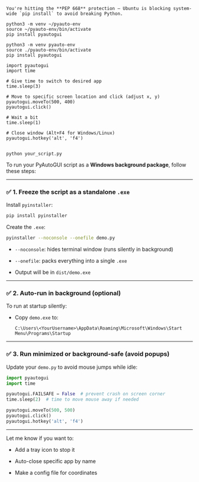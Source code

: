 
```
You're hitting the **PEP 668** protection — Ubuntu is blocking system-wide `pip install` to avoid breaking Python.
```

```
python3 -m venv ~/pyauto-env
source ~/pyauto-env/bin/activate
pip install pyautogui

python3 -m venv pyauto-env
source ./pyauto-env/bin/activate
pip install pyautogui
```

```
import pyautogui
import time

# Give time to switch to desired app
time.sleep(3)

# Move to specific screen location and click (adjust x, y)
pyautogui.moveTo(500, 400)
pyautogui.click()

# Wait a bit
time.sleep(1)

# Close window (Alt+F4 for Windows/Linux)
pyautogui.hotkey('alt', 'f4')


python your_script.py
```

To run your PyAutoGUI script as a **Windows background package**, follow these steps:

---

### ✅ 1. Freeze the script as a standalone `.exe`

Install `pyinstaller`:

```bash
pip install pyinstaller
```

Create the `.exe`:

```bash
pyinstaller --noconsole --onefile demo.py
```

- `--noconsole`: hides terminal window (runs silently in background)
    
- `--onefile`: packs everything into a single `.exe`
    
- Output will be in `dist/demo.exe`
    

---

### ✅ 2. Auto-run in background (optional)

To run at startup silently:

- Copy `demo.exe` to:
    
    ```plaintext
    C:\Users\<YourUsername>\AppData\Roaming\Microsoft\Windows\Start Menu\Programs\Startup
    ```
    

---

### ✅ 3. Run minimized or background-safe (avoid popups)

Update your `demo.py` to avoid mouse jumps while idle:

```python
import pyautogui
import time

pyautogui.FAILSAFE = False  # prevent crash on screen corner
time.sleep(2)  # time to move mouse away if needed

pyautogui.moveTo(500, 500)
pyautogui.click()
pyautogui.hotkey('alt', 'f4')
```

---

Let me know if you want to:

- Add a tray icon to stop it
    
- Auto-close specific app by name
    
- Make a config file for coordinates
